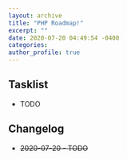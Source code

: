 ```yaml
---
layout: archive
title: "PHP Roadmap!"
excerpt: ""
date: 2020-07-20 04:49:54 -0400
categories: 
author_profile: true
---
```


## Tasklist

- TODO

## Changelog

- ~~2020-07-20 - TODO~~
